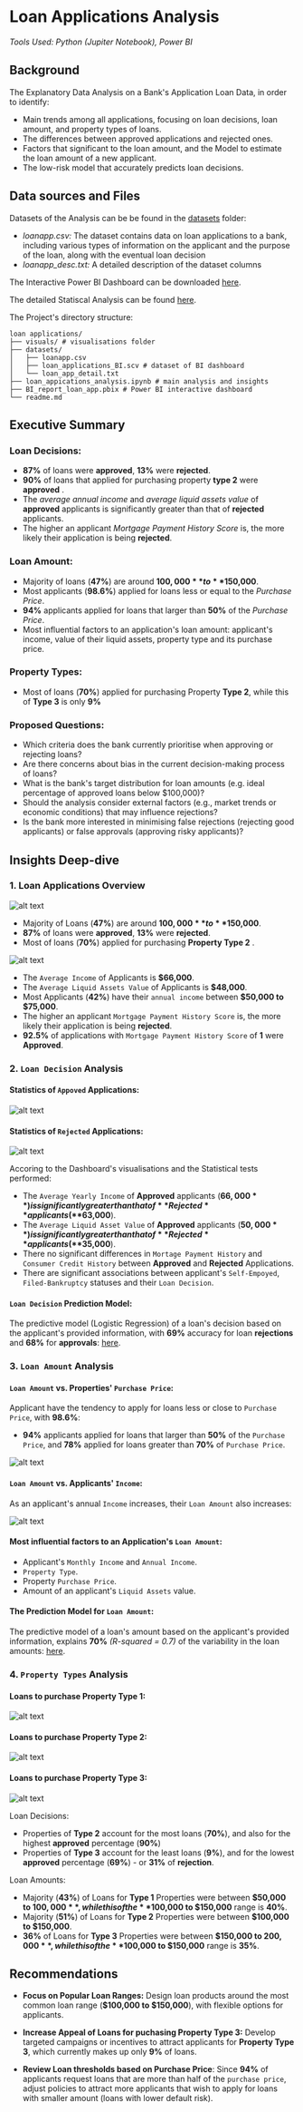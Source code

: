 # Loan Applications Analysis

*Tools Used: Python (Jupiter Notebook), Power BI*

## Background
The Explanatory Data Analysis on a Bank's Application Loan Data, in order to identify:
- Main trends among all applications, focusing on loan decisions, loan amount, and property types of loans.
- The differences between approved applications and rejected ones.
- Factors that significant to the loan amount, and the Model to estimate the loan amount of a new applicant.
- The low-risk model that accurately predicts loan decisions.

## Data sources and Files

Datasets of the Analysis can be be found in the [datasets](./datasets/) folder:
- *loanapp.csv:* The dataset contains data on loan applications to a bank, including various types of information on the applicant and the purpose of the loan, along with the eventual loan decision
- *loanapp_desc.txt:* A detailed description of the dataset columns 

The Interactive Power BI Dashboard can be downloaded [here](./BI_report_loan_app.pbix).

The detailed Statiscal Analysis can be found [here](./loan_appications_analysis.ipynb).

The Project's directory structure:
```
loan applications/
├── visuals/ # visualisations folder 
├── datasets/
│   ├── loanapp.csv
│   ├── loan_applications_BI.scv # dataset of BI dashboard
│   └── loan_app_detail.txt
├── loan_appications_analysis.ipynb # main analysis and insights
├── BI_report_loan_app.pbix # Power BI interactive dashboard
└── readme.md
```

## Executive Summary

### Loan Decisions:
- **87%** of loans were **approved**, **13%** were **rejected**.
- **90%** of loans that applied for purchasing property **type 2** were **approved** .
- The *average annual income* and *average liquid assets value* of **approved** applicants is significantly greater than that of **rejected** applicants.
- The higher an applicant *Mortgage Payment History Score* is, the more likely their application is being **rejected**.

### Loan Amount:
- Majority of loans (**47%**) are around **$100,000** to **$150,000**.
- Most applicants (**98.6%**) applied for loans less or equal to the *Purchase Price*.
- **94%** applicants applied for loans that larger than **50%** of the *Purchase Price*.
- Most influential factors to an application's loan amount: applicant's income, value of their liquid assets, property type and its purchase price.

### Property Types:
- Most of loans (**70%**) applied for purchasing Property **Type 2**, while this of **Type 3** is only **9%**

### Proposed Questions:
- Which criteria does the bank currently prioritise when approving or rejecting loans?
- Are there concerns about bias in the current decision-making process of loans?
- What is the bank's target distribution for loan amounts (e.g. ideal percentage of approved loans below $100,000)?
- Should the analysis consider external factors (e.g., market trends or economic conditions) that may influence rejections?
- Is the bank more interested in minimising false rejections (rejecting good applicants) or false approvals (approving risky applicants)?

## Insights Deep-dive
### 1. Loan Applications Overview

![alt text](./visuals/loan_overview_1.png)

- Majority of Loans (**47%**) are around **$100,000** to **$150,000**.
- **87%** of loans were **approved**, **13%** were **rejected**.
- Most of loans (**70%**) applied for purchasing **Property Type 2** .

![alt text](./visuals/loan_overview_2.png)

- The `Average Income` of Applicants is **$66,000**.
- The `Average Liquid Assets Value` of Applicants is **$48,000**.
- Most Applicants (**42%**) have their `annual income` between **$50,000 to $75,000**.
- The higher an applicant `Mortgage Payment History Score` is, the more likely their application is being **rejected**.
- **92.5%** of applications with `Mortgage Payment History Score` of **1** were **Approved**.

### 2. `Loan Decision` Analysis

#### Statistics of `Appoved` Applications:
![alt text](./visuals/approved.png)

#### Statistics of `Rejected` Applications:
![alt text](./visuals/rejected.png)

Accoring to the Dashboard's visualisations and the Statistical tests performed:

- The `Average Yearly Income` of **Approved** applicants (**$66,000**) is significantly greater than that of **Rejected** applicants (**$63,000**).
- The `Average Liquid Asset Value` of **Approved** applicants (**$50,000**) is significantly greater than that of **Rejected** applicants (**$35,000**).
- There no significant differences in `Mortage Payment History` and `Consumer Credit History` between **Approved** and **Rejected** Applications. 
- There are significant associations between applicant's `Self-Empoyed`, `Filed-Bankruptcy` statuses and their `Loan Decision`.

#### `Loan Decision` Prediction Model:
The predictive model (Logistic Regression) of a loan's decision based on the applicant's provided information, with **69%** accuracy for loan **rejections** and **68%** for **approvals**: [here](./loan_appications_analysis.ipynb).

### 3. `Loan Amount` Analysis

#### `Loan Amount` vs. Properties' `Purchase Price`:
Applicant have the tendency to apply for loans less or close to `Purchase Price`, with **98.6%**:
- **94%** applicants applied for loans that larger than **50%** of the `Purchase Price`, and **78%** applied for loans greater than **70%** of `Purchase Price`. 

![alt text](./visuals/loan_amount_1.png)

####  `Loan Amount` vs. Applicants' `Income`:
As an applicant's annual `Income` increases, their `Loan Amount` also increases:

![alt text](./visuals/loan_amount_2.png)

#### Most influential factors to an Application's `Loan Amount`: 
- Applicant's `Monthly Income` and `Annual Income`.
- `Property Type`.
- Property `Purchase Price`. 
- Amount of an applicant's `Liquid Assets` value.

#### The Prediction Model for `Loan Amount`:
The predictive model of a loan's amount based on the applicant's provided information, explains **70%** *(R-squared = 0.7)* of the variability in the loan amounts: [here](./loan_appications_analysis.ipynb).

### 4. `Property Types` Analysis

#### Loans to purchase **Property Type 1**:
![alt text](./visuals/property_1.png)

#### Loans to purchase **Property Type 2**:
![alt text](./visuals/property_2.png)

#### Loans to purchase **Property Type 3**:
![alt text](./visuals/property_3.png)

Loan Decisions:
- Properties of **Type 2** account for the most loans (**70%**), and also for the highest **approved** percentage (**90%**)
- Properties of **Type 3** account for the least loans (**9%**), and for the lowest **approved** percentage (**69%**) - or **31%** of **rejection**.

Loan Amounts:
- Majority (**43%**) of Loans for **Type 1** Properties were between **$50,000 to $100,000**, while this of the **$100,000 to $150,000** range is **40%**. 
- Majority (**51%**) of Loans for **Type 2** Properties were between **$100,000 to $150,000**.
- **36%** of Loans for **Type 3** Properties were between **$150,000 to $200,000**, while this of the **$100,000 to $150,000** range is **35%**.
 
## Recommendations
- **Focus on Popular Loan Ranges:** Design loan products around the most common loan range (**$100,000 to $150,000**), with flexible options for applicants.

- **Increase Appeal of Loans for puchasing Property Type 3:**
Develop targeted campaigns or incentives to attract applicants for **Property Type 3**, which currently makes up only **9%** of loans.

- **Review Loan thresholds based on Purchase Price**:
Since **94%** of applicants request loans that are more than half of the `purchase price`, adjust policies to attract more applicants that wish to apply for loans with smaller amount (loans with lower default risk).

